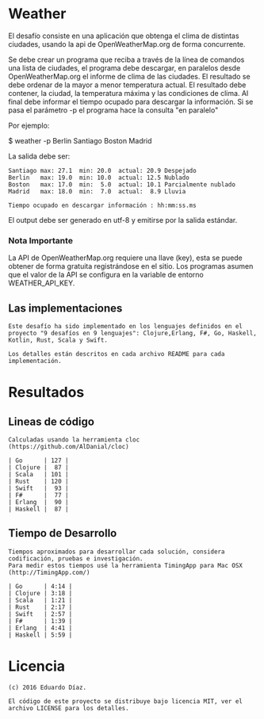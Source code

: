 # Weather

El desafío consiste en una aplicación que obtenga el clima de distintas ciudades, usando la api de OpenWeatherMap.org de forma concurrente.

Se debe crear un programa que reciba a través de la línea de comandos una lista de ciudades, el programa debe descargar, en paralelos desde OpenWeatherMap.org el informe de clima de las ciudades.
El resultado se debe ordenar de la mayor a menor temperatura actual.
El resultado debe contener, la ciudad, la temperatura máxima y  las condiciones de clima.
Al final debe informar el tiempo ocupado para descargar la información.
Si se pasa el parámetro -p el programa hace la consulta "en paralelo"

Por ejemplo:
   

   $ weather -p Berlin Santiago Boston Madrid

La salida debe ser:

    Santiago max: 27.1  min: 20.0  actual: 20.9 Despejado
    Berlin   max: 19.0  min: 10.0  actual: 12.5 Nublado
    Boston   max: 17.0  min:  5.0  actual: 10.1 Parcialmente nublado
    Madrid   max: 18.0  min:  7.0  actual:  8.9 Lluvia

    Tiempo ocupado en descargar información : hh:mm:ss.ms


El output debe ser generado en utf-8 y emitirse por la salida estándar.

### Nota Importante

La API de OpenWeatherMap.org requiere una llave (key), esta se puede obtener de forma gratuita registrándose en el sitio. 
Los programas asumen que el valor de la API se configura en la variable de entorno WEATHER_API_KEY.

## Las implementaciones
	
	Este desafío ha sido implementado en los lenguajes definidos en el proyecto "9 desafíos en 9 lenguajes": Clojure,Erlang, F#, Go, Haskell, Kotlin, Rust, Scala y Swift.

	Los detalles están descritos en cada archivo README para cada implementación.

# Resultados

## Lineas de código

    Calculadas usando la herramienta cloc (https://github.com/AlDanial/cloc)

    | Go      | 127 |
    | Clojure |  87 |
    | Scala   | 101 |
    | Rust    | 120 |
    | Swift   |  93 |
    | F#      |  77 |
    | Erlang  |  90 |
    | Haskell |  87 |


## Tiempo de Desarrollo

    Tiempos aproximados para desarrollar cada solución, considera codificación, pruebas e investigación.
    Para medir estos tiempos usé la herramienta TimingApp para Mac OSX (http://TimingApp.com/)

    | Go      | 4:14 |
    | Clojure | 3:18 |
    | Scala   | 1:21 | 
    | Rust    | 2:17 |
    | Swift   | 2:57 |
    | F#      | 1:39 |
    | Erlang  | 4:41 |
    | Haskell | 5:59 |

# Licencia

	(c) 2016 Eduardo Díaz.

	El código de este proyecto se distribuye bajo licencia MIT, ver el archivo LICENSE para los detalles.


